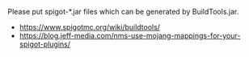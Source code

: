 Please put spigot-*.jar files which can be generated by BuildTools.jar.
- https://www.spigotmc.org/wiki/buildtools/
- https://blog.jeff-media.com/nms-use-mojang-mappings-for-your-spigot-plugins/